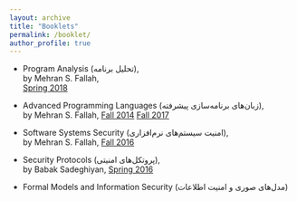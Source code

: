 ```yaml
---
layout: archive
title: "Booklets"
permalink: /booklet/
author_profile: true
---
```



- Program Analysis (تحلیل برنامه), 
<br>by Mehran S. Fallah,  
[Spring 2018](https://ce.aut.ac.ir/~mehdi/Booklet/ProgramAnalysis.pdf)

- Advanced Programming Languages (زبان‌های برنامه‌سازی پیشرفته), 
<br>by Mehran S. Fallah,
[Fall 2014](https://ce.aut.ac.ir/~mehdi/Booklet/Advanced%20Programming%20Languages.pdf)
[Fall 2017](https://ce.aut.ac.ir/~mehdi/Booklet/Advanced%20Programming%20Languages_Fall2017.pdf)

- Software Systems Security (امنیت سیستم‌های نرم‌افزاری),
<br>by Mehran S. Fallah,
[Fall 2016](https://ce.aut.ac.ir/~mehdi/Booklet/SoftwareSystemsSecurity.pdf)

- Security Protocols (پروتکل‌های امنیتی),
<br>by Babak Sadeghiyan,
[Spring 2016](https://ce.aut.ac.ir/~mehdi/Booklet/Protocol.zip)

- Formal Models and Information Security (مدل‌های صوری و امنیت اطلاعات)
